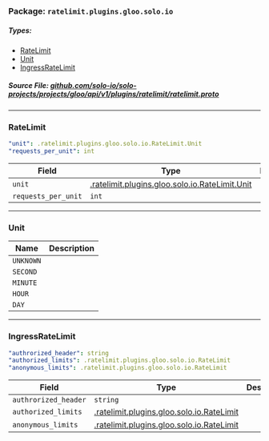 <!-- Code generated by solo-kit. DO NOT EDIT. -->

### Package: `ratelimit.plugins.gloo.solo.io` 
##### Types:


- [RateLimit](#RateLimit)
- [Unit](#Unit)
- [IngressRateLimit](#IngressRateLimit)
  



##### Source File: [github.com/solo-io/solo-projects/projects/gloo/api/v1/plugins/ratelimit/ratelimit.proto](https://github.com/solo-io/solo-projects/blob/master/projects/gloo/api/v1/plugins/ratelimit/ratelimit.proto)





---
### <a name="RateLimit">RateLimit</a>



```yaml
"unit": .ratelimit.plugins.gloo.solo.io.RateLimit.Unit
"requests_per_unit": int

```

| Field | Type | Description | Default |
| ----- | ---- | ----------- |----------- | 
| `unit` | [.ratelimit.plugins.gloo.solo.io.RateLimit.Unit](ratelimit.proto.sk.md#Unit) |  |  |
| `requests_per_unit` | `int` |  |  |




---
### <a name="Unit">Unit</a>



| Name | Description |
| ----- | ----------- | 
| `UNKNOWN` |  |
| `SECOND` |  |
| `MINUTE` |  |
| `HOUR` |  |
| `DAY` |  |




---
### <a name="IngressRateLimit">IngressRateLimit</a>



```yaml
"authrorized_header": string
"authorized_limits": .ratelimit.plugins.gloo.solo.io.RateLimit
"anonymous_limits": .ratelimit.plugins.gloo.solo.io.RateLimit

```

| Field | Type | Description | Default |
| ----- | ---- | ----------- |----------- | 
| `authrorized_header` | `string` |  |  |
| `authorized_limits` | [.ratelimit.plugins.gloo.solo.io.RateLimit](ratelimit.proto.sk.md#RateLimit) |  |  |
| `anonymous_limits` | [.ratelimit.plugins.gloo.solo.io.RateLimit](ratelimit.proto.sk.md#RateLimit) |  |  |





<!-- Start of HubSpot Embed Code -->
<script type="text/javascript" id="hs-script-loader" async defer src="//js.hs-scripts.com/5130874.js"></script>
<!-- End of HubSpot Embed Code -->
